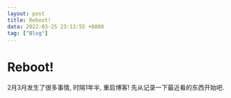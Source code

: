 ```yaml
---
layout: post
title: Reboot!
data: 2022-03-25 23:13:55 +0800
tag: ["Blog"]
...
```


# Reboot!

2月3月发生了很多事情, 时隔1年半, 重启博客! 先从记录一下最近看的东西开始吧.
